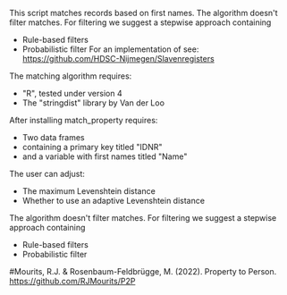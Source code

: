 This script matches records based on first names. The algorithm doesn't filter matches. For filtering we suggest a stepwise approach containing
- Rule-based filters
- Probabilistic filter
For an implementation of see: https://github.com/HDSC-Nijmegen/Slavenregisters

The matching algorithm requires:
- "R", tested under version 4
- The "stringdist" library by Van der Loo

After installing match_property requires:
- Two data frames
- containing a primary key titled "IDNR"
- and a variable with first names titled "Name"

The user can adjust:
- The maximum Levenshtein distance
- Whether to use an adaptive Levenshtein distance

The algorithm doesn't filter matches. For filtering we suggest a stepwise approach containing
- Rule-based filters
- Probabilistic filter

#Mourits, R.J. & Rosenbaum-Feldbrügge, M. (2022). Property to Person. https://github.com/RJMourits/P2P
